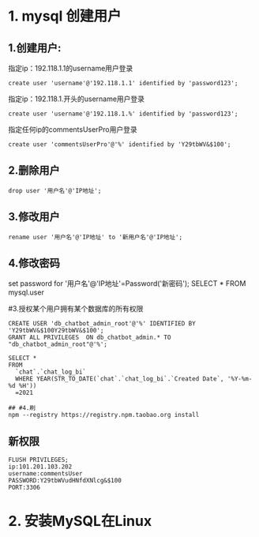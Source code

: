 # 1. mysql 创建用户

## 1.创建用户:

 指定ip：192.118.1.1的username用户登录

```
create user 'username'@'192.118.1.1' identified by 'password123';
```
指定ip：192.118.1.开头的username用户登录

```
create user 'username'@'192.118.1.%' identified by 'password123';
```
指定任何ip的commentsUserPro用户登录

```
create user 'commentsUserPro'@'%' identified by 'Y29tbWV&$100';
```
## 2.删除用户

```
drop user '用户名'@'IP地址';
```

## 3.修改用户

```
rename user '用户名'@'IP地址' to '新用户名'@'IP地址';
```
## 4.修改密码

set password for '用户名'@'IP地址'=Password('新密码');
SELECT * FROM mysql.user

#3.授权某个用户拥有某个数据库的所有权限

```
CREATE USER 'db_chatbot_admin_root'@'%' IDENTIFIED BY 'Y29tbWV&$100Y29tbWV&$100'; 
GRANT ALL PRIVILEGES  ON db_chatbot_admin.* TO "db_chatbot_admin_root"@'%';
```

```
SELECT *
FROM
  `chat`.`chat_log_bi` 
  WHERE YEAR(STR_TO_DATE(`chat`.`chat_log_bi`.`Created Date`, '%Y-%m-%d %H'))
  =2021

## #4.刷
npm --registry https://registry.npm.taobao.org install
```

## 新权限

```
FLUSH PRIVILEGES;
ip:101.201.103.202
username:commentsUser
PASSWORD:Y29tbWVudHNfdXNlcg&$100
PORT:3306
```

# 2. 安装MySQL在Linux

